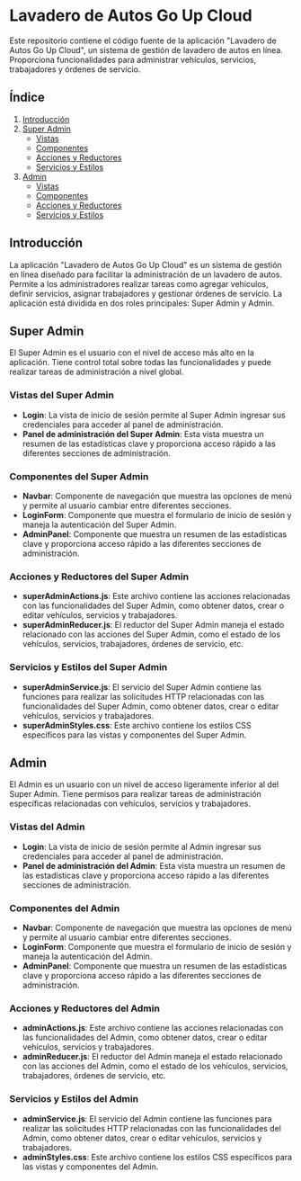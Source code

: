 # Lavadero de Autos Go Up Cloud

Este repositorio contiene el código fuente de la aplicación "Lavadero de Autos Go Up Cloud", un sistema de gestión de lavadero de autos en línea. Proporciona funcionalidades para administrar vehículos, servicios, trabajadores y órdenes de servicio.

## Índice

1. [Introducción](#introducción)
2. [Super Admin](#super-admin)
    - [Vistas](#vistas-del-super-admin)
    - [Componentes](#componentes-del-super-admin)
    - [Acciones y Reductores](#acciones-y-reductores-del-super-admin)
    - [Servicios y Estilos](#servicios-y-estilos-del-super-admin)
3. [Admin](#admin)
    - [Vistas](#vistas-del-admin)
    - [Componentes](#componentes-del-admin)
    - [Acciones y Reductores](#acciones-y-reductores-del-admin)
    - [Servicios y Estilos](#servicios-y-estilos-del-admin)

## Introducción

La aplicación "Lavadero de Autos Go Up Cloud" es un sistema de gestión en línea diseñado para facilitar la administración de un lavadero de autos. Permite a los administradores realizar tareas como agregar vehículos, definir servicios, asignar trabajadores y gestionar órdenes de servicio. La aplicación está dividida en dos roles principales: Super Admin y Admin.

## Super Admin

El Super Admin es el usuario con el nivel de acceso más alto en la aplicación. Tiene control total sobre todas las funcionalidades y puede realizar tareas de administración a nivel global.

### Vistas del Super Admin

- **Login**: La vista de inicio de sesión permite al Super Admin ingresar sus credenciales para acceder al panel de administración.
- **Panel de administración del Super Admin**: Esta vista muestra un resumen de las estadísticas clave y proporciona acceso rápido a las diferentes secciones de administración.

### Componentes del Super Admin

- **Navbar**: Componente de navegación que muestra las opciones de menú y permite al usuario cambiar entre diferentes secciones.
- **LoginForm**: Componente que muestra el formulario de inicio de sesión y maneja la autenticación del Super Admin.
- **AdminPanel**: Componente que muestra un resumen de las estadísticas clave y proporciona acceso rápido a las diferentes secciones de administración.

### Acciones y Reductores del Super Admin

- **superAdminActions.js**: Este archivo contiene las acciones relacionadas con las funcionalidades del Super Admin, como obtener datos, crear o editar vehículos, servicios y trabajadores.
- **superAdminReducer.js**: El reductor del Super Admin maneja el estado relacionado con las acciones del Super Admin, como el estado de los vehículos, servicios, trabajadores, órdenes de servicio, etc.

### Servicios y Estilos del Super Admin

- **superAdminService.js**: El servicio del Super Admin contiene las funciones para realizar las solicitudes HTTP relacionadas con las funcionalidades del Super Admin, como obtener datos, crear o editar vehículos, servicios y trabajadores.
- **superAdminStyles.css**: Este archivo contiene los estilos CSS específicos para las vistas y componentes del Super Admin.

## Admin

El Admin es un usuario con un nivel de acceso ligeramente inferior al del Super Admin. Tiene permisos para realizar tareas de administración específicas relacionadas con vehículos, servicios y trabajadores.

### Vistas del Admin

- **Login**: La vista de inicio de sesión permite al Admin ingresar sus credenciales para acceder al panel de administración.
- **Panel de administración del Admin**: Esta vista muestra un resumen de las estadísticas clave y proporciona acceso rápido a las diferentes secciones de administración.

### Componentes del Admin

- **Navbar**: Componente de navegación que muestra las opciones de menú y permite al usuario cambiar entre diferentes secciones.
- **LoginForm**: Componente que muestra el formulario de inicio de sesión y maneja la autenticación del Admin.
- **AdminPanel**: Componente que muestra un resumen de las estadísticas clave y proporciona acceso rápido a las diferentes secciones de administración.

### Acciones y Reductores del Admin

- **adminActions.js**: Este archivo contiene las acciones relacionadas con las funcionalidades del Admin, como obtener datos, crear o editar vehículos, servicios y trabajadores.
- **adminReducer.js**: El reductor del Admin maneja el estado relacionado con las acciones del Admin, como el estado de los vehículos, servicios, trabajadores, órdenes de servicio, etc.

### Servicios y Estilos del Admin

- **adminService.js**: El servicio del Admin contiene las funciones para realizar las solicitudes HTTP relacionadas con las funcionalidades del Admin, como obtener datos, crear o editar vehículos, servicios y trabajadores.
- **adminStyles.css**: Este archivo contiene los estilos CSS específicos para las vistas y componentes del Admin.
